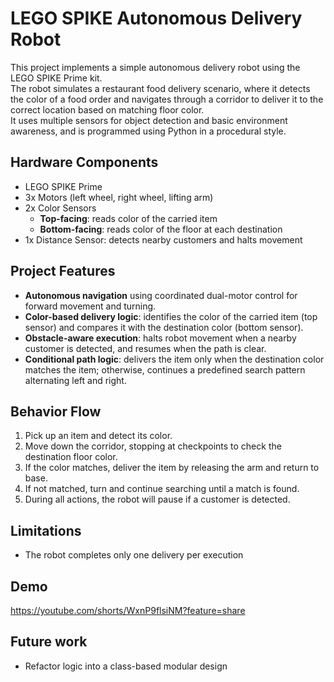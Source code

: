 # LEGO SPIKE Autonomous Delivery Robot

This project implements a simple autonomous delivery robot using the LEGO SPIKE Prime kit.  
The robot simulates a restaurant food delivery scenario, where it detects the color of a food order and navigates through a corridor to deliver it to the correct location based on matching floor color.  
It uses multiple sensors for object detection and basic environment awareness, and is programmed using Python in a procedural style.


## Hardware Components
- LEGO SPIKE Prime
- 3x Motors (left wheel, right wheel, lifting arm)
- 2x Color Sensors  
  - **Top-facing**: reads color of the carried item  
  - **Bottom-facing**: reads color of the floor at each destination
- 1x Distance Sensor: detects nearby customers and halts movement


## Project Features
- **Autonomous navigation** using coordinated dual-motor control for forward movement and turning.
- **Color-based delivery logic**: identifies the color of the carried item (top sensor) and compares it with the destination color (bottom sensor).
- **Obstacle-aware execution**: halts robot movement when a nearby customer is detected, and resumes when the path is clear.
- **Conditional path logic**: delivers the item only when the destination color matches the item; otherwise, continues a predefined search pattern alternating left and right.


## Behavior Flow
1. Pick up an item and detect its color.
2. Move down the corridor, stopping at checkpoints to check the destination floor color.
3. If the color matches, deliver the item by releasing the arm and return to base.
4. If not matched, turn and continue searching until a match is found.
5. During all actions, the robot will pause if a customer is detected.

## Limitations
- The robot completes only one delivery per execution

## Demo
https://youtube.com/shorts/WxnP9flsiNM?feature=share

## Future work
- Refactor logic into a class-based modular design